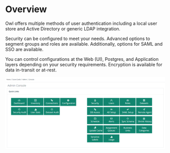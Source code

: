# Overview

Owl offers multiple methods of user authentication including a local user store and Active Directory or generic LDAP integration.

Security can be configured to meet your needs. Advanced options to segment groups and roles are available. Additionally, options for SAML and SSO are available.

You can control configurations at the Web (UI), Postgres, and Application layers depending on your security requirements. Encryption is available for data in-transit or at-rest.

![Security options from the Admin Console](../.gitbook/assets/dq-security-admin.png)
